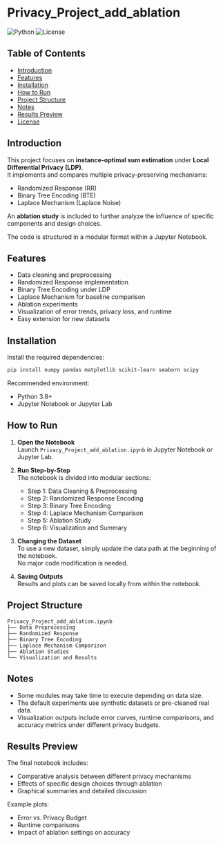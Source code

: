 # Privacy_Project_add_ablation

![Python](https://img.shields.io/badge/Python-3.8%2B-blue.svg)
![License](https://img.shields.io/badge/License-MIT-green.svg)

## Table of Contents
- [Introduction](#introduction)
- [Features](#features)
- [Installation](#installation)
- [How to Run](#how-to-run)
- [Project Structure](#project-structure)
- [Notes](#notes)
- [Results Preview](#results-preview)
- [License](#license)

## Introduction
This project focuses on **instance-optimal sum estimation** under **Local Differential Privacy (LDP)**.  
It implements and compares multiple privacy-preserving mechanisms:
- Randomized Response (RR)
- Binary Tree Encoding (BTE)
- Laplace Mechanism (Laplace Noise)

An **ablation study** is included to further analyze the influence of specific components and design choices.

The code is structured in a modular format within a Jupyter Notebook.

## Features
- Data cleaning and preprocessing
- Randomized Response implementation
- Binary Tree Encoding under LDP
- Laplace Mechanism for baseline comparison
- Ablation experiments
- Visualization of error trends, privacy loss, and runtime
- Easy extension for new datasets

## Installation

Install the required dependencies:
```bash
pip install numpy pandas matplotlib scikit-learn seaborn scipy
```

Recommended environment:
- Python 3.8+
- Jupyter Notebook or Jupyter Lab

## How to Run

1. **Open the Notebook**  
   Launch `Privacy_Project_add_ablation.ipynb` in Jupyter Notebook or Jupyter Lab.

2. **Run Step-by-Step**  
   The notebook is divided into modular sections:
   - Step 1: Data Cleaning & Preprocessing
   - Step 2: Randomized Response Encoding
   - Step 3: Binary Tree Encoding
   - Step 4: Laplace Mechanism Comparison
   - Step 5: Ablation Study
   - Step 6: Visualization and Summary

3. **Changing the Dataset**  
   To use a new dataset, simply update the data path at the beginning of the notebook.  
   No major code modification is needed.

4. **Saving Outputs**  
   Results and plots can be saved locally from within the notebook.

## Project Structure
```
Privacy_Project_add_ablation.ipynb
├── Data Preprocessing
├── Randomized Response
├── Binary Tree Encoding
├── Laplace Mechanism Comparison
├── Ablation Studies
└── Visualization and Results
```

## Notes
- Some modules may take time to execute depending on data size.
- The default experiments use synthetic datasets or pre-cleaned real data.
- Visualization outputs include error curves, runtime comparisons, and accuracy metrics under different privacy budgets.

## Results Preview
The final notebook includes:
- Comparative analysis between different privacy mechanisms
- Effects of specific design choices through ablation
- Graphical summaries and detailed discussion

Example plots:
- Error vs. Privacy Budget
- Runtime comparisons
- Impact of ablation settings on accuracy


